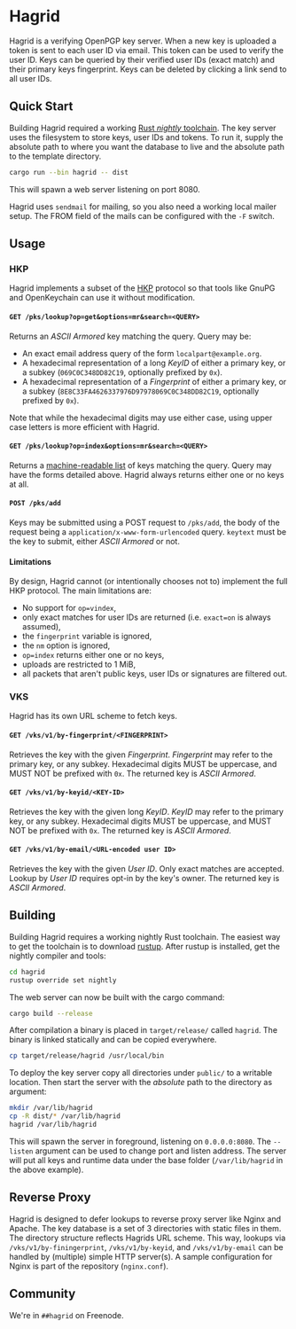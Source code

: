 Hagrid
======

Hagrid is a verifying OpenPGP key server. When a new key is uploaded a
token is sent to each user ID via email. This token can be used to verify the
user ID. Keys can be queried by their verified user IDs (exact match) and their
primary keys fingerprint. Keys can be deleted by clicking a link send to all
user IDs.

Quick Start
-----------

Building Hagrid required a working [Rust _nightly_
toolchain](https://rust-lang.org). The key server uses the filesystem to store
keys, user IDs and tokens. To run it, supply the absolute path to where you
want the database to live and the absolute path to the template directory.

```bash
cargo run --bin hagrid -- dist
```

This will spawn a web server listening on port 8080.

Hagrid uses `sendmail` for mailing, so you also need a working local mailer
setup. The FROM field of the mails can be configured with the `-F` switch.

Usage
-----

### HKP

Hagrid implements a subset of the [HKP][] protocol so that tools like
GnuPG and OpenKeychain can use it without modification.

[HKP]: https://tools.ietf.org/html/draft-shaw-openpgp-hkp-00

#### `GET /pks/lookup?op=get&options=mr&search=<QUERY>`

Returns an *ASCII Armored* key matching the query.  Query may be:

 - An exact email address query of the form `localpart@example.org`.
 - A hexadecimal representation of a long *KeyID* of either a primary
   key, or a subkey (`069C0C348DD82C19`, optionally prefixed by `0x`).
 - A hexadecimal representation of a *Fingerprint* of either a primary
   key, or a subkey (`8E8C33FA4626337976D97978069C0C348DD82C19`,
   optionally prefixed by `0x`).

Note that while the hexadecimal digits may use either case, using
upper case letters is more efficient with Hagrid.

#### `GET /pks/lookup?op=index&options=mr&search=<QUERY>`

Returns a [machine-readable list][] of keys matching the query.  Query may
have the forms detailed above.  Hagrid always returns either one or no
keys at all.

[machine-readable list]: https://tools.ietf.org/html/draft-shaw-openpgp-hkp-00#section-5.2

#### `POST /pks/add`

Keys may be submitted using a POST request to `/pks/add`, the body of
the request being a `application/x-www-form-urlencoded` query.
`keytext` must be the key to submit, either *ASCII Armored* or not.

#### Limitations

By design, Hagrid cannot (or intentionally chooses not to) implement
the full HKP protocol.  The main limitations are:

 - No support for `op=vindex`,
 - only exact matches for user IDs are returned (i.e. `exact=on` is
   always assumed),
 - the `fingerprint` variable is ignored,
 - the `nm` option is ignored,
 - `op=index` returns either one or no keys,
 - uploads are restricted to 1 MiB,
 - all packets that aren't public keys, user IDs or signatures are filtered out.

### VKS

Hagrid has its own URL scheme to fetch keys.

#### `GET /vks/v1/by-fingerprint/<FINGERPRINT>`

Retrieves the key with the given *Fingerprint*.  *Fingerprint* may
refer to the primary key, or any subkey.  Hexadecimal digits MUST be
uppercase, and MUST NOT be prefixed with `0x`.  The returned key is
*ASCII Armored*.

#### `GET /vks/v1/by-keyid/<KEY-ID>`

Retrieves the key with the given long *KeyID*.  *KeyID* may refer to
the primary key, or any subkey.  Hexadecimal digits MUST be uppercase,
and MUST NOT be prefixed with `0x`.  The returned key is *ASCII
Armored*.

#### `GET /vks/v1/by-email/<URL-encoded user ID>`

Retrieves the key with the given *User ID*.  Only exact matches are
accepted.  Lookup by *User ID* requires opt-in by the key's owner.
The returned key is *ASCII Armored*.

Building
--------

Building Hagrid requires a working nightly Rust toolchain. The
easiest way to get the toolchain is to download [rustup](https://rustup.rs).
After rustup is installed, get the nightly compiler and tools:

```bash
cd hagrid
rustup override set nightly
```

The web server can now be built with the cargo command:

```bash
cargo build --release
```

After compilation a binary is placed in `target/release/` called
`hagrid`. The binary is linked statically and can be copied everywhere.

```bash
cp target/release/hagrid /usr/local/bin
```

To deploy the key server copy all
directories under `public/` to a writable location. Then start the server with
the _absolute_ path to the directory as argument:

```bash
mkdir /var/lib/hagrid
cp -R dist/* /var/lib/hagrid
hagrid /var/lib/hagrid
```

This will spawn the server in foreground, listening on `0.0.0.0:8080`. The
`--listen` argument can be used to change port and listen address. The server
will put all keys and runtime data under the base folder (`/var/lib/hagrid`
in the above example).

Reverse Proxy
-------------

Hagrid is designed to defer lookups to reverse proxy server like Nginx
and Apache. The key database is a set of 3 directories with static
files in them.  The directory structure reflects Hagrids URL
scheme. This way, lookups via `/vks/v1/by-finingerprint`,
`/vks/v1/by-keyid`, and `/vks/v1/by-email` can be handled by (multiple)
simple HTTP server(s). A sample configuration for Nginx is part of the
repository (`nginx.conf`).

Community
---------

We're in `##hagrid` on Freenode.

